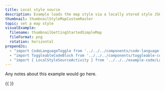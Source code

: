 ```yaml
---
title: Local style source
description: Example loads the map style via a locally stored style JSON file or custom raster style.
thumbnail: thumbnailStyleMapCustomRaster
topic: set a map style
visualExample:
  filename: thumbnailGettingStartedSimpleMap
  fileFormat: png
  rotation: horizontal
prependJs:
  - "import CodeLanguageToggle from '../../../components/code-language-toggle'"
  - "import ToggleableCodeBlock from '../../../components/toggleable-code-block'"
  - "import { LocalStyleSourceActivity } from '../../../example-code/LocalStyleSourceActivity.js'"
---
```


Any notes about this example would go here. 

{{
  <CodeLanguageToggle />
  <ToggleableCodeBlock 
    codeSnippet={LocalStyleSourceActivity}
  />
}}

